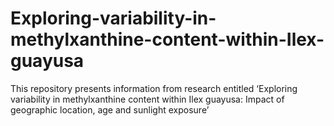 # Exploring-variability-in-methylxanthine-content-within-Ilex-guayusa
This repository presents information from research entitled ‘Exploring variability in methylxanthine content within Ilex guayusa: Impact of geographic location, age and sunlight exposure’
